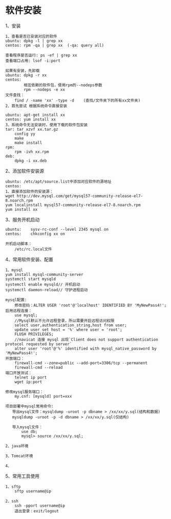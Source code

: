 # 软件安装

1、安装

    1、查看是否已安装对应的软件
    ubuntu: dpkg -l | grep xx
    centos: rpm -qa | grep xx  (-qa: query all)

    查看程序是否运行: ps -ef | grep xx
    查看端口占用: lsof -i:port

    如果有安装，先卸载
    ubuntu: dpkg -r xx
    centos:
            相互依赖的软件包，使用rpm的--nodeps参数
            rpm --nodeps -e xx
    文件查找：
        find / -name 'xx' -type -d    (查找/文件夹下的所有xx文件夹)
    2、首先尝试 根据系统命令直接安装

    ubuntu: apt-get install xx
    centos: yum install xx
    3、系统命令无法安装时，使用下载的软件包安装
    tar: tar xzvf xx.tar.gz
        config yy
        make
        make install
    rpm:
        rpm -ivh xx.rpm
    deb:
        dpkg -i xx.deb
2、添加软件安装源

    ubuntu: /etc/apt/source.list中添加对应软件的源地址
    centos:
    1、直接添加软件的安装源：
    wget http://dev.mysql.com/get/mysql57-community-release-el7-8.noarch.rpm
    yum localinstall mysql57-community-release-el7-8.noarch.rpm
    yum install xx

3、服务开机启动

    ubuntu:    sysv-rc-conf --level 2345 mysql on
    centos:    chkconfig xx on

    开机启动脚本：
        /etc/rc.local文件


4、常用软件安装、配置

    1、mysql
    yum install mysql-community-server
    systemctl start mysqld
    systemctl enable mysqld// 开机启动
    systemctl daemon-reload// 守护进程启动

    mysql配置:
        修改密码：ALTER USER 'root'@'localhost' IDENTIFIED BY 'MyNewPass4!';
    启用远程连接：
        use mysql;
        //Mysql默认不允许远程登录，所以需要开启远程访问权限
        select user,authentication_string,host from user;
        update user set host = '%' where user = 'root';
        FLUSH PRIVILEGES;
        //navicat 连接 mysql 出现`Client does not support authentication protocol requested by server`
        alter user 'root'@'%' identified with mysql_native_password by 'MyNewPass4!';
    开放端口：
        firewall-cmd --zone=public --add-port=3306/tcp --permanent
        firewall-cmd --reload
    端口开放测试：
        telnet ip port
        wget ip:port

    修改mysql服务端口：
        my.cnf: [mysqld] port=xxx

    项目部署中mysql常用命令:
       导出mysql文件：mysqldump -uroot -p dbname > /xx/xx/y.sql(结构和数据)
       mysqldump -uroot -p -d dbname > /xx/xx/y.sql(仅结构)
       
       导入mysql文件：
           use db;
           mysql> source /xx/xx/y.sql;

    2、java环境

    3、Tomcat环境

    4、

5、常用工具使用

    1、sftp
        sftp username@ip
        
    2、ssh
        ssh -pport username@ip
        退出登录：exit/logout
